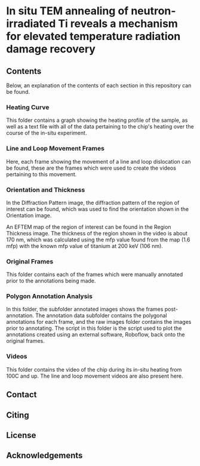 # In situ TEM annealing of neutron-irradiated Ti reveals a mechanism for elevated temperature radiation damage recovery
## Contents
Below, an explanation of the contents of each section in this repository can be found.
### Heating Curve
This folder contains a graph showing the heating profile of the sample, as well as a text file with all of the data pertaining to the chip's heating over the course of the in-situ experiment.
### Line and Loop Movement Frames
Here, each frame showing the movement of a line and loop dislocation can be found, these are the frames which were used to create the videos pertaining to this movement.
### Orientation and Thickness
In the Diffraction Pattern image, the diffraction pattern of the region of interest can be found, which was used to find the orientation shown in the Orientation image.

An EFTEM map of the region of interest can be found in the Region Thickness image. The thickness of the region shown in the video is about 170 nm, which was calculated using the mfp value found from the map (1.6 mfp) with the known mfp value of titanium at 200 keV (106 nm).
### Original Frames
This folder contains each of the frames which were manually annotated prior to the annotations being made.
### Polygon Annotation Analysis
In this folder, the subfolder annotated images shows the frames post-annotation. The annotation data subfolder contains the polygonal annotations for each frame, and the raw images folder contains the images prior to annotating. The script in this folder is the script used to plot the annotations created using an external software, Roboflow, back onto the original frames.
### Videos
This folder contains the video of the chip during its in-situ heating from 100C and up. The line and loop movement videos are also present here.
## Contact
## Citing
## License
## Acknowledgements
